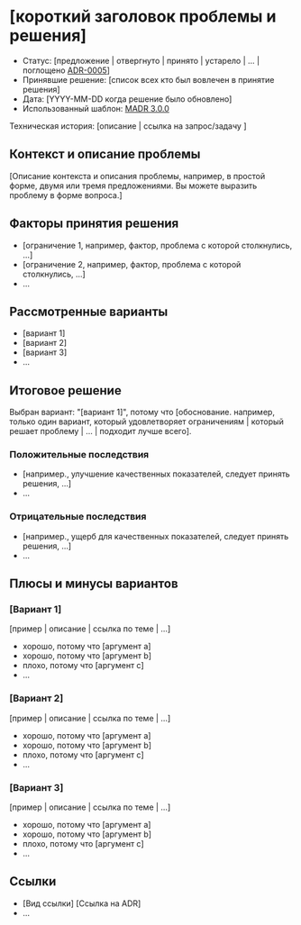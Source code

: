 # [короткий заголовок проблемы и решения]

* Статус: [предложение | отвергнуто | принято | устарело | … | поглощено [ADR-0005](0005-example.md)] <!-- опционально -->
* Принявшие решение: [список всех кто был вовлечен в принятие решения] <!-- опционально -->
* Дата: [YYYY-MM-DD когда решение было обновлено] <!-- опционально -->
* Использованный шаблон: [MADR 3.0.0](https://adr.github.io/madr/) <!-- опционально -->

Техническая история: [описание | ссылка на запрос/задачу ] <!-- опционально -->

## Контекст и описание проблемы

[Описание контекста и описания проблемы, например, в простой форме, двумя или тремя предложениями. Вы можете выразить проблему в форме вопроса.]

## Факторы принятия решения <!-- опционально -->

* [ограничение 1, например, фактор, проблема с которой столкнулись, …]
* [ограничение 2, например, фактор, проблема с которой столкнулись, …]
* … <!-- количество факторов при принятии решения может быть разным -->

## Рассмотренные варианты

* [вариант 1]
* [вариант 2]
* [вариант 3]
* … <!-- количество вариантов может быть разным -->

## Итоговое решение

Выбран вариант: "[вариант 1]", потому что [обоснование. например, только один вариант, который удовлетворяет ограничениям | который решает проблему | … | подходит лучше всего].

### Положительные последствия <!-- опционально -->

* [например., улучшение качественных показателей, следует принять решения, …]
* …

### Отрицательные последствия <!-- опционально -->

* [например., ущерб для качественных показателей, следует принять решения, …]
* …

## Плюсы и минусы вариантов <!-- опционально -->

### [Вариант 1]

[пример | описание | ссылка по теме | …] <!-- опционально -->

* хорошо, потому что [аргумент a]
* хорошо, потому что [аргумент b]
* плохо, потому что [аргумент c]
* … <!-- количество за и против могут быть разным -->

### [Вариант 2]

[пример | описание | ссылка по теме | …] <!-- опционально -->

* хорошо, потому что [аргумент a]
* хорошо, потому что [аргумент b]
* плохо, потому что [аргумент c]
* … <!-- количество за и против могут быть разным -->

### [Вариант 3]

[пример | описание | ссылка по теме | …] <!-- опционально -->

* хорошо, потому что [аргумент a]
* хорошо, потому что [аргумент b]
* плохо, потому что [аргумент c]
* … <!-- количество за и против могут быть разным -->

## Ссылки <!-- опционально -->

* [Вид ссылки] [Ссылка на ADR] <!-- например: Предложение [ADR-0005](0005-example.md) -->
* … <!-- количество ссылок может быть разным -->
